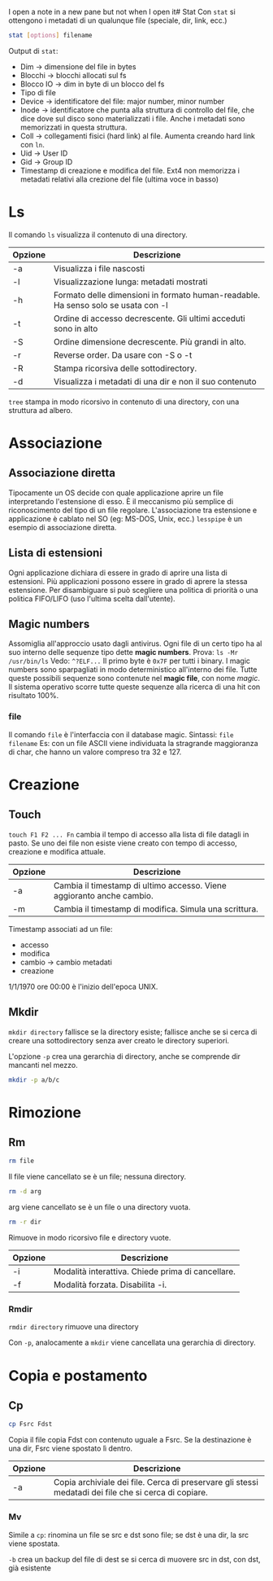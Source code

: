 I open a note in a new pane but not when I open it# Stat
Con `stat` si ottengono i metadati di un qualunque file (speciale, dir, link, ecc.)
```bash
stat [options] filename
```

Output di `stat`:
- Dim -> dimensione del file in bytes
- Blocchi -> blocchi allocati sul fs
- Blocco IO -> dim in byte di un blocco del fs
- Tipo di file
- Device -> identificatore del file: major number, minor number
- Inode -> identificatore che punta alla struttura di controllo del file, che dice dove sul disco sono materializzati i file. Anche i metadati sono memorizzati in questa struttura.
- Coll -> collegamenti fisici (hard link) al file. Aumenta creando hard link con `ln`.
- Uid -> User ID
- Gid -> Group ID
- Timestamp di creazione e modifica del file. Ext4 non memorizza i metadati relativi alla crezione del file (ultima voce in basso)

# Ls
Il comando `ls` visualizza il contenuto di una directory.

| Opzione | Descrizione                                                                       |
| ------- | --------------------------------------------------------------------------------- |
| -a      | Visualizza i file nascosti                                                        |
| -l      | Visualizzazione lunga: metadati mostrati                                          |
| -h      | Formato delle dimensioni in formato human-readable. Ha senso solo se usata con -l |
| -t      | Ordine di accesso decrescente. Gli ultimi acceduti sono in alto                   |
| -S      | Ordine dimensione decrescente. Più grandi in alto.                                |
| -r      | Reverse order. Da usare con -S o -t                                               |
| -R      | Stampa ricorsiva delle sottodirectory.                                            |
| -d      | Visualizza i metadati di una dir e non il suo contenuto                           | 

`tree` stampa in modo ricorsivo in contenuto di una directory, con una struttura ad albero.

# Associazione
## Associazione diretta
Tipocamente un OS decide con quale applicazione aprire un file interpretando l'estensione di esso. È il meccanismo più semplice di riconoscimento del tipo di un file regolare.
L'associazione tra estensione e applicazione è cablato nel SO (eg: MS-DOS, Unix, ecc.)
`lesspipe` è un esempio di associazione diretta.
## Lista di estensioni
Ogni applicazione dichiara di essere in grado di aprire una lista di estensioni. Più applicazioni possono essere in grado di aprere la stessa estensione.
Per disambiguare si può scegliere una politica di priorità o una politica FIFO/LIFO (uso l'ultima scelta dall'utente).
## Magic numbers
Assomiglia all'approccio usato dagli antivirus. Ogni file di un certo tipo ha al suo interno delle sequenze tipo dette **magic numbers**. 
Prova: `ls -Mr /usr/bin/ls`
Vedo: `^?ELF...`
Il primo byte è `0x7F` per tutti i binary.
I magic numbers sono sparpagliati in modo deterministico all'interno dei file.
Tutte queste possibili sequenze sono contenute nel **magic file**, con nome *magic*. Il sistema operativo scorre tutte queste sequenze alla ricerca di una hit con risultato 100%.
### file
Il comando `file` è l'interfaccia con il database magic.
Sintassi: `file filename`
Es: con un file ASCII viene individuata la stragrande maggioranza di char, che hanno un valore compreso tra 32 e 127.

# Creazione
## Touch
`touch F1 F2 ... Fn` cambia il tempo di accesso alla lista di file datagli in pasto.
Se uno dei file non esiste viene creato con tempo di accesso, creazione e modifica attuale.

| Opzione | Descrizione                                                           |
| ------- | --------------------------------------------------------------------- |
| -a      | Cambia il timestamp di ultimo accesso. Viene aggioranto anche cambio. |
| -m      | Cambia il timestamp di modifica. Simula una scrittura.                                                                      |

Timestamp associati ad un file:
- accesso
- modifica
- cambio -> cambio metadati
- creazione

1/1/1970 ore 00:00 è l'inizio dell'epoca UNIX.

## Mkdir
`mkdir directory` fallisce se la directory esiste; fallisce anche se si cerca di creare una sottodirectory senza aver creato le directory superiori.

L'opzione `-p` crea una gerarchia di directory, anche se comprende dir mancanti nel mezzo.

```bash
mkdir -p a/b/c
```

# Rimozione
## Rm
```bash
rm file
```
Il file viene cancellato se è un file; nessuna directory.

```bash
rm -d arg
```
arg viene cancellato se è un file o una directory vuota.

```bash
rm -r dir
```
Rimuove in modo ricorsivo file e directory vuote.

| Opzione | Descrizione                                       |
| ------- | ------------------------------------------------- |
| -i      | Modalità interattiva. Chiede prima di cancellare. |
| -f      | Modalità forzata. Disabilita -i.                  | 

### Rmdir
`rmdir directory` rimuove una directory

Con `-p`, analocamente a `mkdir` viene cancellata una gerarchia di directory.

# Copia e postamento
## Cp
```bash
cp Fsrc Fdst
```
Copia il file copia Fdst con contenuto uguale a Fsrc.
Se la destinazione è una dir, Fsrc viene spostato lì dentro.

| Opzione | Descrizione                                                                                          |
| ------- | ---------------------------------------------------------------------------------------------------- |
| -a      | Copia archiviale dei file. Cerca di preservare gli stessi medatadi dei file che si cerca di copiare. |

### Mv
Simile a `cp`: rinomina un file se src e dst sono file; se dst è una dir, la src viene spostata.

`-b` crea un backup del file di dest se si cerca di muovere src in dst, con dst, già esistente